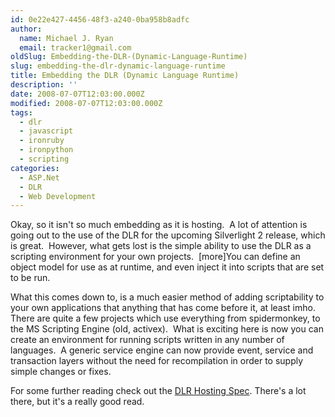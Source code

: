 ```yaml
---
id: 0e22e427-4456-48f3-a240-0ba958b8adfc
author:
  name: Michael J. Ryan
  email: tracker1@gmail.com
oldSlug: Embedding-the-DLR-(Dynamic-Language-Runtime)
slug: embedding-the-dlr-dynamic-language-runtime
title: Embedding the DLR (Dynamic Language Runtime)
description: ''
date: 2008-07-07T12:03:00.000Z
modified: 2008-07-07T12:03:00.000Z
tags:
  - dlr
  - javascript
  - ironruby
  - ironpython
  - scripting
categories:
  - ASP.Net
  - DLR
  - Web Development
---
```


<p>Okay, so it isn&apos;t so much embedding as it is hosting.&#xA0; A lot of attention is going out to the use of the DLR for the upcoming Silverlight 2 release, which is great.&#xA0; However, what gets lost is the simple ability to use the DLR as a scripting environment for your own projects.&#xA0; [more]You can define an object model for use as at runtime, and even inject it into scripts that are set to be run.</p>
<p>What this comes down to, is a much easier method of adding scriptability to your own applications that anything that has come before it, at least imho.&#xA0; There are quite a few projects which use everything from spidermonkey, to the MS Scripting Engine (old, activex).&#xA0; What is exciting here is now you can create an environment for running scripts written in any number of languages.&#xA0; A generic service engine can now provide event, service and transaction layers without the need for recompilation in order to supply simple changes or fixes.</p>
<p>For some further reading check out the <a href="http://www.iunknown.com/2008/01/latest-dlr-host.html" test="true">DLR Hosting Spec</a>. There&apos;s a lot there, but it&apos;s a really good read.</p>